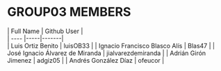 # GROUP03 MEMBERS 

| Full Name | Github User |    
| ---- |-----|-------|     
| Luis Ortiz Benito | luisOB33 | 
| Ignacio Francisco Blasco Alís | Blas47 | 
| José Ignacio Álvarez de Miranda | jialvarezdemiranda | 
| Adrián Girón Jimenez | adgiz05 | 
| Andrés González Díaz | ofeucor | 
